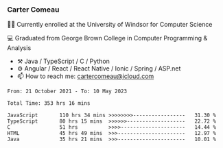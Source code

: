 ### Carter Comeau

🙋‍♂️ Currently enrolled at the University of Windsor for Computer Science

💻 Graduated from George Brown College in Computer Programming & Analysis

- ⚒️ Java / TypeScript / C / Python
- ⚙️ Angular / React / React Native / Ionic / Spring / ASP.net
- 📫 How to reach me: cartercomeau@icloud.com

<!--START_SECTION:waka-->

```text
From: 21 October 2021 - To: 10 May 2023

Total Time: 353 hrs 16 mins

JavaScript       110 hrs 34 mins >>>>>>>>-----------------   31.30 %
TypeScript       80 hrs 15 mins  >>>>>>-------------------   22.72 %
C                51 hrs          >>>>---------------------   14.44 %
HTML             45 hrs 49 mins  >>>----------------------   12.97 %
Java             35 hrs 21 mins  >>>----------------------   10.01 %
```

<!--END_SECTION:waka-->
